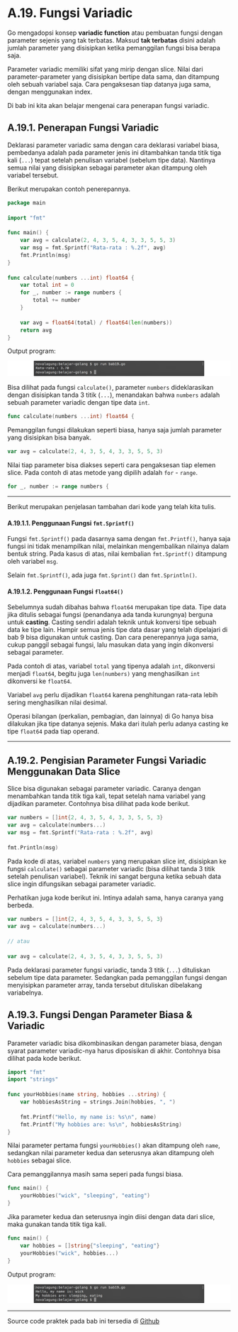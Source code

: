 # A.19. Fungsi Variadic

Go mengadopsi konsep **variadic function** atau pembuatan fungsi dengan parameter sejenis yang tak terbatas. Maksud **tak terbatas** disini adalah jumlah parameter yang disisipkan ketika pemanggilan fungsi bisa berapa saja.

Parameter variadic memiliki sifat yang mirip dengan slice. Nilai dari parameter-parameter yang disisipkan bertipe data sama, dan ditampung oleh sebuah variabel saja. Cara pengaksesan tiap datanya juga sama, dengan menggunakan index.

Di bab ini kita akan belajar mengenai cara penerapan fungsi variadic.

## A.19.1. Penerapan Fungsi Variadic

Deklarasi parameter variadic sama dengan cara deklarasi variabel biasa, pembedanya adalah pada parameter jenis ini ditambahkan tanda titik tiga kali (`...`) tepat setelah penulisan variabel (sebelum tipe data). Nantinya semua nilai yang disisipkan sebagai parameter akan ditampung oleh variabel tersebut.

Berikut merupakan contoh penerepannya.

```go
package main

import "fmt"

func main() {
    var avg = calculate(2, 4, 3, 5, 4, 3, 3, 5, 5, 3)
    var msg = fmt.Sprintf("Rata-rata : %.2f", avg)
    fmt.Println(msg)
}

func calculate(numbers ...int) float64 {
    var total int = 0
    for _, number := range numbers {
        total += number
    }

    var avg = float64(total) / float64(len(numbers))
    return avg
}
```

Output program:

![Contoh penerapan parameter variadic](images/A.19_1_variadic_param.png)

Bisa dilihat pada fungsi `calculate()`, parameter `numbers` dideklarasikan dengan disisipkan tanda 3 titik (`...`), menandakan bahwa `numbers` adalah sebuah parameter variadic dengan tipe data `int`.

```go
func calculate(numbers ...int) float64 {
```

Pemanggilan fungsi dilakukan seperti biasa, hanya saja jumlah parameter yang disisipkan bisa banyak.

```go
var avg = calculate(2, 4, 3, 5, 4, 3, 3, 5, 5, 3)
```

Nilai tiap parameter bisa diakses seperti cara pengaksesan tiap elemen slice. Pada contoh di atas metode yang dipilih adalah `for` - `range`.

```go
for _, number := range numbers {
```

---

Berikut merupakan penjelasan tambahan dari kode yang telah kita tulis.

#### A.19.1.1. Penggunaan Fungsi `fmt.Sprintf()`

Fungsi `fmt.Sprintf()` pada dasarnya sama dengan `fmt.Printf()`, hanya saja fungsi ini tidak menampilkan nilai, melainkan mengembalikan nilainya dalam bentuk string. Pada kasus di atas, nilai kembalian `fmt.Sprintf()` ditampung oleh variabel `msg`.

Selain `fmt.Sprintf()`, ada juga `fmt.Sprint()` dan `fmt.Sprintln()`.

#### A.19.1.2. Penggunaan Fungsi `float64()`

Sebelumnya sudah dibahas bahwa `float64` merupakan tipe data. Tipe data jika ditulis sebagai fungsi (penandanya ada tanda kurungnya) berguna untuk **casting**. Casting sendiri adalah teknik untuk konversi tipe sebuah data ke tipe lain. Hampir semua jenis tipe data dasar yang telah dipelajari di bab 9 bisa digunakan untuk casting. Dan cara penerepannya juga sama, cukup panggil sebagai fungsi, lalu masukan data yang ingin dikonversi sebagai parameter.

Pada contoh di atas, variabel `total` yang tipenya adalah `int`, dikonversi menjadi `float64`, begitu juga `len(numbers)` yang menghasilkan `int` dikonversi ke `float64`.

Variabel `avg` perlu dijadikan `float64` karena penghitungan rata-rata lebih sering menghasilkan nilai desimal.

Operasi bilangan (perkalian, pembagian, dan lainnya) di Go hanya bisa dilakukan jika tipe datanya sejenis. Maka dari itulah perlu adanya casting ke tipe `float64` pada tiap operand.

---

## A.19.2. Pengisian Parameter Fungsi Variadic Menggunakan Data Slice

Slice bisa digunakan sebagai parameter variadic. Caranya dengan menambahkan tanda titik tiga kali, tepat setelah nama variabel yang dijadikan parameter. Contohnya bisa dilihat pada kode berikut.

```go
var numbers = []int{2, 4, 3, 5, 4, 3, 3, 5, 5, 3}
var avg = calculate(numbers...)
var msg = fmt.Sprintf("Rata-rata : %.2f", avg)

fmt.Println(msg)
```

Pada kode di atas, variabel `numbers` yang merupakan slice int, disisipkan ke fungsi `calculate()` sebagai parameter variadic (bisa dilihat tanda 3 titik setelah penulisan variabel). Teknik ini sangat berguna ketika sebuah data slice ingin difungsikan sebagai parameter variadic.

Perhatikan juga kode berikut ini. Intinya adalah sama, hanya caranya yang berbeda.

```go
var numbers = []int{2, 4, 3, 5, 4, 3, 3, 5, 5, 3}
var avg = calculate(numbers...)

// atau

var avg = calculate(2, 4, 3, 5, 4, 3, 3, 5, 5, 3)
```

Pada deklarasi parameter fungsi variadic, tanda 3 titik (`...`) dituliskan sebelum tipe data parameter. Sedangkan pada pemanggilan fungsi dengan menyisipkan parameter array, tanda tersebut dituliskan dibelakang variabelnya.

## A.19.3. Fungsi Dengan Parameter Biasa & Variadic

Parameter variadic bisa dikombinasikan dengan parameter biasa, dengan syarat parameter variadic-nya harus diposisikan di akhir. Contohnya bisa dilihat pada kode berikut.

```go
import "fmt"
import "strings"

func yourHobbies(name string, hobbies ...string) {
    var hobbiesAsString = strings.Join(hobbies, ", ")

    fmt.Printf("Hello, my name is: %s\n", name)
    fmt.Printf("My hobbies are: %s\n", hobbiesAsString)
}
```

Nilai parameter pertama fungsi `yourHobbies()` akan ditampung oleh `name`, sedangkan nilai parameter kedua dan seterusnya akan ditampung oleh `hobbies` sebagai slice.

Cara pemanggilannya masih sama seperi pada fungsi biasa.

```go
func main() {
    yourHobbies("wick", "sleeping", "eating")
}
```

Jika parameter kedua dan seterusnya ingin diisi dengan data dari slice, maka gunakan tanda titik tiga kali.

```go
func main() {
    var hobbies = []string{"sleeping", "eating"}
    yourHobbies("wick", hobbies...)
}
```

Output program:

![Kombinasi parameter biasa dan variadic](images/A.19_2_parameter_combination.png)

---

Source code praktek pada bab ini tersedia di [Github](https://github.com/novalagung/dasarpemrogramangolang/tree/master/chapter-A.19-fungsi-variadic)
